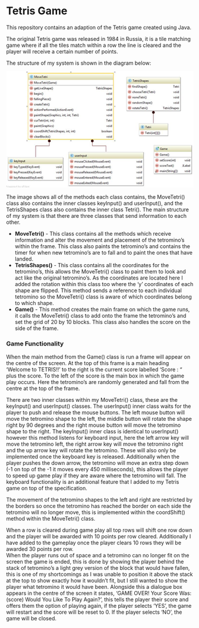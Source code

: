 # Tetris Game

This repository contains an adaption of the Tetris game created using Java. 

The original Tetris game was released in 1984 in Russia, it is a tile matching game where if all the tiles match within a row the line is cleared and the player will receive a certain number of points.

The structure of my system is shown in the diagram below:  

![Tetris Structure Java](plots/struc.png)

The image shows all of the methods each class contains, the MoveTetri() class also contains the inner classes keyInput() and userInput(), and the TetrisShapes class also contains the inner class Tetri(). The main structure of my system is that there are three classes that send information to each other.  

* **MoveTetri()** - This class contains all the methods which receive information and alter the movement and placement of the tetromino’s within the frame. This class also paints the tetromino’s and contains the timer for when new tetromino’s are to fall and to paint the ones that have landed.  
* **TetrisShapes()** - This class contains all the coordinates for the  tetromino’s, this allows the MoveTetri() class to paint them to look and act like the original tetromino’s. As the coordinates are located here I added the rotation within this class too where the ‘y’ coordinates of each shape are flipped. This method sends a reference to each individual tetromino so the MoveTetri() class is aware of which coordinates belong to which shape.  
* **Game()** - This method creates the main frame on which the game runs, it calls the MoveTetri() class to add onto the frame the tetromino’s and set the grid of 20 by 10 blocks. This class also handles the score on the side of the frame.  

### Game Functionality 

When the main method from the Game() class is run a frame will appear on the centre of the screen. At the top of this frame is a main heading ‘Welcome to TETRIS!!’ to the right is the current score labelled ‘Score : “ plus the score. To the left of the score is the main box in which the game play occurs. Here the tetromino’s are randomly generated and fall from the centre at the top of the frame.  

There are two inner classes within my MoveTetri() class, these are the keyInput() and userInput() classes. The userInput() inner class waits for the player to push and release the mouse buttons. The left mouse button will move the tetromino shape to the left, the middle button will rotate the shape right by 90 degrees and the right mouse button will move the tetromino shape to the right. The keyInput() inner class is identical to userInput() however this method listens for keyboard input, here the left arrow key will move the tetromino left, the right arrow key will move the tetromino right and the up arrow key will rotate the tetromino. These will also only be implemented once the keyboard key is released. Additionally when the player pushes the down arrow, the tetromino will move an extra step down (-1 on top of the -1 it moves every 450 milliseconds), this allows the player to speed up game play if they are aware where the tetromino will fall. The keyboard functionality is an additional feature that I added to my Tetris game on top of the specification.  

The movement of the tetromino shapes to the left and right are restricted by the borders so once the tetromino has reached the border on each side the tetromino will no longer move, this is implemented within the coordShift() method within the MoveTetri() class.  

When a row is cleared during game play all top rows will shift one row down and the player will be awarded with 10 points per row cleared. Additionally I have added to the gameplay once the player clears 10 rows they will be awarded 30 points per row.  
When the player runs out of space and a tetromino can no longer fit on the screen the game is ended, this is done by showing the player behind the stack of tetromino’s a light grey version of the block that would have fallen, this is one of my shortcomings as I was unable to position it above the stack at the top to show exactly how it wouldn’t fit, but I still wanted to show the player what tetromino it would have been. Alongside this a dialogue box appears in the centre of the screen it states, ‘GAME OVER! Your Score Was: (score) Would You Like To Play Again?’, this tells the player their score and offers them the option of playing again, if the player selects ‘YES’, the game will restart and the score will be reset to 0. If the player selects ‘NO’, the game will be closed.  


